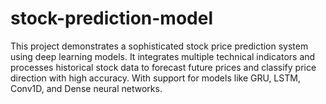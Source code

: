 # stock-prediction-model
This project demonstrates a sophisticated stock price prediction system using deep learning models. It integrates multiple technical indicators and processes historical stock data to forecast future prices and classify price direction with high accuracy. With support for models like GRU, LSTM, Conv1D, and Dense neural networks.
